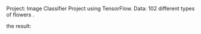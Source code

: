 Project: Image Classifier Project using TensorFlow.
Data:
102 different types of flowers .


the result:



